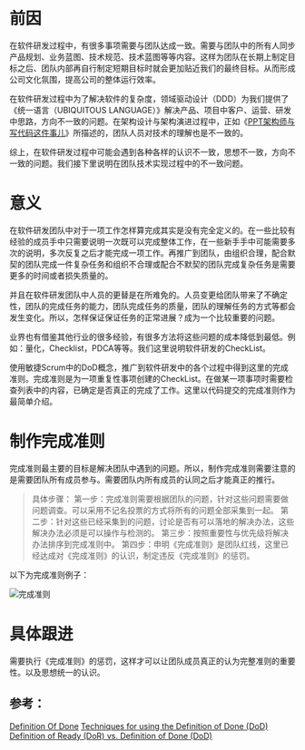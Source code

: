 # 前因
在软件研发过程中，有很多事项需要与团队达成一致。需要与团队中的所有人同步产品规划、业务蓝图、技术规范、技术蓝图等等内容。这样为团队在长期上制定目标之后、团队内部再自行制定短期目标时就会更加贴近我们的最终目标。从而形成公司文化氛围，提高公司的整体运行效率。

在软件研发过程中为了解决软件的复杂度，领域驱动设计（DDD）为我们提供了《统一语言（UBIQUITOUS LANGUAGE）》解决产品、项目中客户、运营、研发中思路，方向不一致的问题。在架构设计与架构演进过程中，正如《[PPT架构师与写代码这件事儿](https://mp.weixin.qq.com/s/BtVNp4woc6eG6N8OpBv8gw)》所描述的，团队人员对技术的理解也是不一致的。

综上，在软件研发过程中可能会遇到各种各样的认识不一致，思想不一致，方向不一致的问题。我们接下里说明在团队技术实现过程中的不一致问题。

# 意义
在软件研发团队中对于一项工作怎样算完成其实是没有完全定义的。在一些比较有经验的成员手中只需要说明一次既可以完成整体工作，在一些新手手中可能需要多次的说明，多次反复之后才能完成一项工作。再推广到团队，由组织合理，配合默契的团队完成一件复杂任务和组织不合理或配合不默契的团队完成复杂任务是需要更多的时间或者损失质量的。

并且在软件研发团队中人员的更替是在所难免的。人员变更给团队带来了不确定性，团队的完成任务的能力，团队完成任务的质量，团队的理解任务的方式等都会发生变化。所以，怎样保证保证任务的正常进展？成为一个比较重要的问题。

业界也有借鉴其他行业的很多经验，有很多方法将这些问题的成本降低到最低。例如：量化，Checklist，PDCA等等。我们这里说明软件研发的CheckList。

使用敏捷Scrum中的DoD概念，推广到软件研发中的各个过程中得到这里的完成准则。完成准则是为一项重复性事项创建的CheckList。在做某一项事项时需要检查列表中的内容，已确定是否真正的完成了工作。这里以代码提交的完成准则作为最简单介绍。

# 制作完成准则

完成准则最主要的目标是解决团队中遇到的问题。所以，制作完成准则需要注意的是需要团队所有成员参与。需要团队内所有成员的认同之后才能真正的推行。

> 具体步骤：
> 第一步：完成准则需要根据团队的问题，针对这些问题需要做问题调查。可以采用不记名投票的方式将所有的问题全部采集到一起。
> 第二步：针对这些已经采集到的问题，讨论是否有可以落地的解决办法，这些解决办法必须是可以操作与检测的。
> 第三步：按照重要性与优先级将解决办法排序到完成准则中。
> 第四步：申明《完成准则》是团队红线，这里已经达成对《完成准则》的认识，制定违反《完成准则》的惩罚。

以下为完成准则例子：

![完成准则](https://upload-images.jianshu.io/upload_images/2454595-7a854da8337ac575.png?imageMogr2/auto-orient/strip%7CimageView2/2/w/1240)

# 具体跟进
需要执行《完成准则》的惩罚，这样才可以让团队成员真正的认为完整准则的重要性。以及思想统一的认识。

## 参考：
[Definition Of Done](https://www.quickscrum.com/ScrumGuide/186/sg-Definition-Of-Done)
[Techniques for using the Definition of Done (DoD) ](https://www.scrum.org/resources/blog/techniques-using-definition-done-dod)
[Definition of Ready (DoR) vs. Definition of Done (DoD)](https://www.linkedin.com/pulse/definition-ready-dor-vs-done-dod-brian-will)
